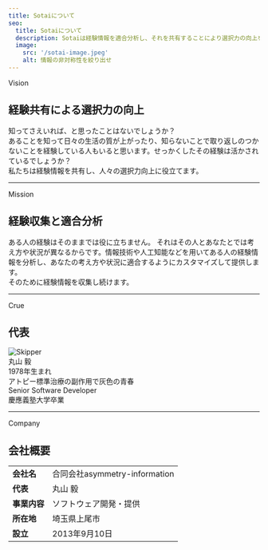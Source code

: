 ```yaml
---
title: Sotaiについて
seo:
  title: Sotaiについて
  description: Sotaiは経験情報を適合分析し、それを共有することにより選択力の向上を提供します。
  image:
    src: '/sotai-image.jpeg'
    alt: 情報の非対称性を絞り出せ
---
```


Vision
## 経験共有による選択力の向上
知ってさえいれば、と思ったことはないでしょうか？  
あることを知って日々の生活の質が上がったり、知らないことで取り返しのつかないことを経験している人もいると思います。せっかくしたその経験は活かされているでしょうか？  
私たちは経験情報を共有し、人々の選択力向上に役立てます。

---
Mission
## 経験収集と適合分析
ある人の経験はそのままでは役に立ちません。
それはその人とあなたとでは考え方や状況が異なるからです。情報技術や人工知能などを用いてある人の経験情報を分析し、あなたの考え方や状況に適合するようにカスタマイズして提供します。  
そのために経験情報を収集し続けます。

---
Crue
## 代表
![Skipper](/sotai-skipper.jpeg)  
丸山 毅  
1978年生まれ  
アトピー標準治療の副作用で灰色の青春  
Senior Software Developer  
慶應義塾大学卒業  

---
Company
## 会社概要
| | |
|:-------|:-------------|
| **会社名**  | 合同会社asymmetry-information |
| **代表**    | 丸山 毅 |
| **事業内容**  | ソフトウェア開発・提供 |
| **所在地**  | 埼玉県上尾市 |
| **設立**    | 2013年9月10日 |